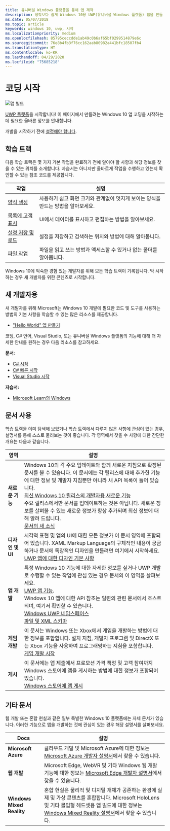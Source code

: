```yaml
---
title: 유니버설 Windows 플랫폼을 통해 앱 제작
description: 생각보다 쉽게 Windows 10용 UWP(유니버설 Windows 플랫폼) 앱을 만들 수 있습니다.
ms.date: 05/07/2018
ms.topic: article
keywords: windows 10, uwp, 시작
ms.localizationpriority: medium
ms.openlocfilehash: 85795ceccdde1ab49c0b6af65bf0299514879e6c
ms.sourcegitcommit: 76e8b4fb3f76cc162aab80982a441bfc18507fb4
ms.translationtype: HT
ms.contentlocale: ko-KR
ms.lasthandoff: 04/29/2020
ms.locfileid: "75685218"
---
```

# <a name="start-coding"></a>코딩 시작

![앱 빌드](images/build-your-app.png)

[UWP 플랫폼](universal-application-platform-guide.md)을 시작합니다! 이 페이지에서 만들려는 Windows 10 앱 코딩을 시작하는 데 필요한 올바른 정보를 안내합니다.

개발을 시작하기 전에 [설정해야 합니다](get-set-up.md).

## <a name="learning-tracks"></a>학습 트랙

다음 학습 트랙은 몇 가지 기본 작업을 완료하기 전에 알아야 할 사항과 해당 정보를 찾을 수 있는 위치를 소개합니다. 자습서는 아니지만 올바르게 작업을 수행하고 있는지 확인할 수 있는 참조 코드를 제공합니다.

| 작업 | 설명 |
| --- | --- |
| [양식 생성](construct-form-learning-track.md) | 사용하기 쉽고 화면 크기와 관계없이 멋지게 보이는 양식을 만드는 방법을 알아보세요. |
| [목록에 고객 표시](display-customers-in-list-learning-track.md) | UI에서 데이터를 표시하고 편집하는 방법을 알아보세요. |
| [설정 저장 및 로드](settings-learning-track.md) | 설정을 저장하고 검색하는 위치와 방법에 대해 알아봅니다. |
| [파일 작업](fileio-learning-track.md) | 파일을 읽고 쓰는 방법과 액세스할 수 있거나 없는 폴더를 알아봅니다. |

Windows 10에 익숙한 경험 있는 개발자를 위해 모든 학습 트랙이 기록됩니다. 막 시작하는 경우 새 개발자를 위한 콘텐츠로 시작합니다.

## <a name="for-new-developers"></a>새 개발자용

새 개발자를 위해 Microsoft는 Windows 10 개발에 필요한 코드 및 도구를 사용하는 방법의 기본 사항을 학습할 수 있는 많은 리소스를 제공합니다.

* ["Hello World" 앱 만들기](your-first-app.md)

코딩, C# 언어, Visual Studio, 또는 유니버설 Windows 플랫폼의 기능에 대해 더 자세한 안내를 원하는 경우 다음 리소스를 참고하세요.

**문서:**

* [C# 시작](https://docs.microsoft.com/dotnet/csharp/getting-started/)
* [C# 빠른 시작](https://docs.microsoft.com/dotnet/csharp/quick-starts/)
* [Visual Studio 시작](https://docs.microsoft.com/visualstudio/ide/)

**자습서:**

* [Microsoft Learn의 Windows](https://docs.microsoft.com/learn/browse/?products=windows&resource_type=module)

## <a name="using-the-docs"></a>문서 사용

학습 트랙을 이미 탐색해 보았거나 학습 트랙에서 다루지 않은 사항에 관심이 있는 경우, 설명서를 통해 스스로 둘러보는 것이 좋습니다. 각 영역에서 찾을 수 사항에 대한 간단한 개요는 다음과 같습니다.

| 영역 | 설명 |
| --- | --- |
| **새로운 기능** | Windows 10의 각 주요 업데이트와 함께 새로운 지침으로 확장된 문서를 볼 수 있습니다. 이 문서에는 각 릴리스에 대해 추가한 기능에 대한 정보 및 개발자 지침뿐만 아니라 새 API 목록이 들어 있습니다. </br>   [최신 Windows 10 릴리스의 개발자용 새로운 기능](../whats-new/windows-10-version-latest.md) </br> 주요 릴리스에서만 문서를 업데이트하는 것은 아닙니다. 새로운 정보를 살펴볼 수 있는 새로운 정보가 항상 추가되며 최신 정보에 대해 알려 드립니다. </br>   [문서의 새 소식](../whats-new/windows-docs-latest.md) |
| **디자인 및 UI** | 시각적 표현 및 앱의 UI에 대한 모든 정보가 이 문서 영역에 포함되어 있습니다. XAML Markup Language의 구체적인 내용이 궁금하거나 문서에 독창적인 디자인을 만들려면 여기에서 시작하세요. </br>   [UWP 앱에 대한 디자인 기본 사항](../design/basics/index.md) |
| **앱 개발** | 특정 Windows 10 기능에 대한 자세한 정보를 싶거나 UWP 개발로 수행할 수 있는 작업에 관심 있는 경우 문서의 이 영역을 살펴보세요. </br>   [UWP 앱 기능](../develop/index.md). </br> Windows 10 앱에 대한 API 참조는 일련의 관련 문서에서 호스트되며, 여기서 확인할 수 있습니다. </br>   [Windows UWP 네임스페이스](https://docs.microsoft.com/uwp/api/) </br>   [파일 및 XML 스키마](https://docs.microsoft.com/uwp/schemas/) |
| **게임 개발** | 이 문서는 Windows 또는 Xbox에서 게임을 개발하는 방법에 대한 정보를 포함합니다. 설치 지침, 개발자 프로그램 및 DirectX 또는 Xbox 기능을 사용하여 프로그래밍하는 지침을 포함합니다. </br>   [게임 개발 시작](../gaming/getting-started.md) |
| **게시** | 이 문서에는 앱 제출에서 프로모션 가격 책정 및 고객 참여까지 Windows 스토어에 앱을 게시하는 방법에 대한 정보가 포함되어 있습니다. </br>   [Windows 스토어에 앱 게시](../publish/index.md) |

## <a name="other-docs"></a>기타 문서

웹 개발 또는 혼합 현실과 같은 일부 특별한 Windows 10 플랫폼에는 자체 문서가 있습니다. 이러한 기능으로 앱을 개발하는 것에 관심이 있는 경우 해당 설명서를 살펴보세요.

| Docs | 설명 |
| --- | --- |
| **Microsoft Azure** | 클라우드 개발 및 Microsoft Azure에 대한 정보는[Microsoft Azure 개발자 설명서](https://docs.microsoft.com/azure/)에서 찾을 수 있습니다. |
| **웹 개발** | Microsoft Edge, WebVR 및 기타 Windows 웹 개발 기능에 대한 정보는 [Microsoft Edge 개발자 설명서](https://docs.microsoft.com/microsoft-edge/)에서 찾을 수 있습니다. |
| **Windows Mixed Reality** | 혼합 현실은 물리적 및 디지털 개체가 공존하는 환경에 실제 및 가상 콘텐츠를 혼합합니다. Microsoft HoloLens 및 기타 몰입형 헤드셋용 앱 빌드에 대한 정보는 [Windows Mixed Reality 설명서](https://docs.microsoft.com/windows/mixed-reality/)에서 찾을 수 있습니다.|
